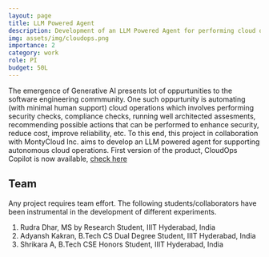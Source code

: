```yaml
---
layout: page
title: LLM Powered Agent
description: Development of an LLM Powered Agent for performing cloud operations
img: assets/img/cloudops.png
importance: 2
category: work
role: PI
budget: 50L
---
```


The emergence of Generative AI presents lot of oppurtunities to the software engineering commmunity. One such oppurtunity is automating (with minimal human support) cloud operations which involves performing security checks, compliance checks, running well architected assesments, recommending possible actions that can be performed to enhance security, reduce cost, improve reliability, etc. To this end, this project in collaboration with MontyCloud Inc. aims to develop an LLM powered agent for supporting autonomous cloud operations. First version of the product, CloudOps Copilot is now available, [check here](https://montycloud.com/cloudops-copilot)


## Team

Any project requires team effort. The following students/collaborators have been instrumental in the development of different experiments.

1. Rudra Dhar, MS by Research Student, IIIT Hyderabad, India
2. Adyansh Kakran, B.Tech CS Dual Degree Student, IIIT Hyderabad, India
3. Shrikara A, B.Tech CSE Honors Student, IIIT Hyderabad, India


<!--## Key Tools and Technologies used

Below I list some of the tools and technologies that I had used as a part of my responsibilities in the project.

1. Lucidchart and C4Model for architectural Diagrams
2. Python for implementing backend services (Webframework: Tornado)
3. Thingsboard platform for IoT devices integration and raw data visualization
4. Apache Kafka for streaming data from Thingsboard to other services in the platform
5. Google Cloud for deploying some backend prototype-->
